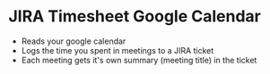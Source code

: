 # JIRA Timesheet Google Calendar
- Reads your google calendar
- Logs the time you spent in meetings to a JIRA ticket
- Each meeting gets it's own summary (meeting title) in the ticket
